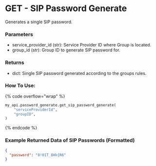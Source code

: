 # GET - SIP Password Generate

Generates a single SIP password.

### Parameters&#x20;

* service\_provider\_id (str): Service Provider ID where Group is located.&#x20;
* group\_id (str): Group ID to generate SIP password for.

### Returns

* dict: Single SIP password generated according to the groups rules.

### How To Use:

{% code overflow="wrap" %}
```python
my_api.password_generate.get_sip_password_generate(
    "serviceProviderId",
    "groupID",
)
```
{% endcode %}

### Example Returned Data of SIP Passwords (Formatted)

```json
{
  "password": "8!01T_8Hk{R6"
}
```
